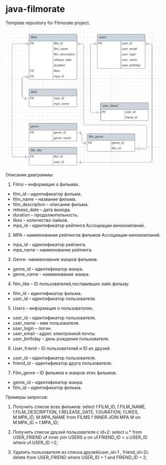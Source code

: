 # java-filmorate
Template repository for Filmorate project.

![diagram](https://github.com/Julia3202/java-filmorate/blob/main/BD%20filmorate.jpg)

Описание диаграммы:
1. Films – информация о фильмах.
* film_id – идентификатор фильма.
* film_name – название фильма.
* film_description – описание фильма.
* release_date – дата выхода.
* duration – продолжительность.
* likes – количество лайков.
* mpa_id – идентификатор рейтинга Ассоциации кинокомпаний.
2. MPA – наименования рейтингов фильмов Ассоциации кинокомпаний.
* mpa_id – идентификатор рейтинга.
* mpa_name – наименование рейтинга.
3. Genre- наименования жанров фильмов.
* genre_id – идентификатор жанра.
* genre_name – наименование жанра.
4. film_like – ID пользователей,поставивших лайк фильму.
* film_id – идентификатор фильма.
* user_id – идентификатор пользователя.
5. Users – информация о пользователях.
* user_id – идентификатор пользователя.
* user_name – имя пользователя.
* user_login – логин.
* user_email – адрес электронной почты.
* user_birthday – день рождения пользователя.
6. User_friend – ID пользователей и ID их друзей.
* user_id – идентификатор пользователя.
* friend_id – идентификатор друга пользователя.
7. Film_genre – ID фильмов и жанров этих фильмов.
* genre_id – идентификатор жанра.
* film_id – идентификатор фильма.


Примеры запросов:

1. Получить список всех фильмов:
select f.FILM_ID, 
f.FILM_NAME, 
f.FILM_DESCRIPTION, 
f.RELEASE_DATE, 
f.DURATION, 
f.LIKES,
M.MPA_ID, 
M.MPA_NAME 
from FILMS f 
INNER JOIN MPA M on M.MPA_ID = f.MPA_ID;

2. Получить список друзей пользователя с id=2:
select u.* 
from USER_FRIEND uf 
inner join USERS u on uf.FRIEND_ID = u.USER_ID 
where uf.USER_ID =2; 

3. Удалить пользователя из списка друзей(user_id=1 , friend_id=2):
delete 
from USER_FRIEND 
where USER_ID = 1 and FRIEND_ID = 2;







